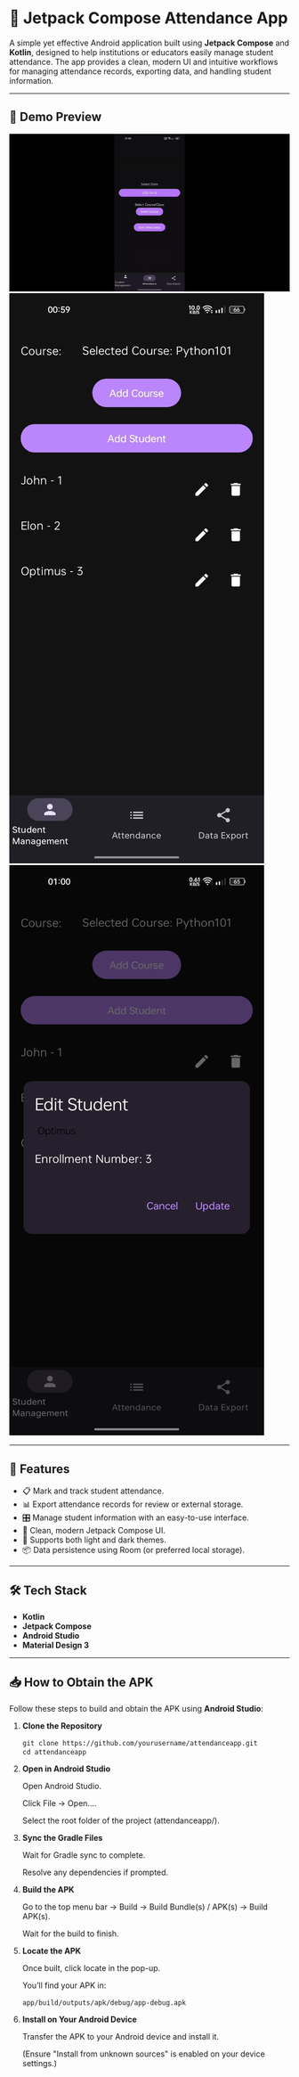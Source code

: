 # 📱 Jetpack Compose Attendance App  

A simple yet effective Android application built using **Jetpack Compose** and **Kotlin**, designed to help institutions or educators easily manage student attendance. The app provides a clean, modern UI and intuitive workflows for managing attendance records, exporting data, and handling student information.

---

## 📸 Demo Preview

![Demo gif](assets/AttendanceAppDemo.gif)
![Demo 1](assets/1.jpeg)
![](assets/2.jpeg)

---

## 🚀 Features  

- 📋 Mark and track student attendance.
- 📊 Export attendance records for review or external storage.
- 🎛️ Manage student information with an easy-to-use interface.
- 🎨 Clean, modern Jetpack Compose UI.
- 🌙 Supports both light and dark themes.
- 📦 Data persistence using Room (or preferred local storage).

---

## 🛠️ Tech Stack  

- **Kotlin**
- **Jetpack Compose**
- **Android Studio**
- **Material Design 3**

---

## 📥 How to Obtain the APK  

Follow these steps to build and obtain the APK using **Android Studio**:

1. **Clone the Repository**
   ```
   git clone https://github.com/yourusername/attendanceapp.git
   cd attendanceapp
    ```

2. **Open in Android Studio**

    Open Android Studio.

    Click File → Open….

    Select the root folder of the project (attendanceapp/).

3. **Sync the Gradle Files**

    Wait for Gradle sync to complete.

    Resolve any dependencies if prompted.

4. **Build the APK**

    Go to the top menu bar → Build → Build Bundle(s) / APK(s) → Build APK(s).

    Wait for the build to finish.

5. **Locate the APK**

    Once built, click locate in the pop-up.

    You’ll find your APK in:
    ```
    app/build/outputs/apk/debug/app-debug.apk
    ```

6. **Install on Your Android Device**

    Transfer the APK to your Android device and install it.

    (Ensure "Install from unknown sources" is enabled on your device settings.)
